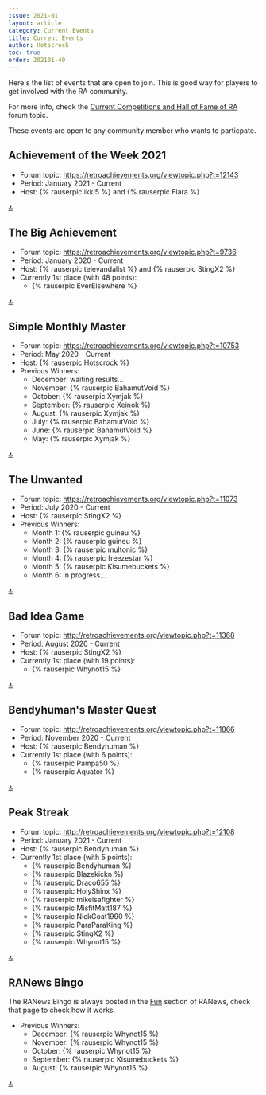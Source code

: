 ```yaml
---
issue: 2021-01
layout: article
category: Current Events
title: Current Events
author: Hotscrock
toc: true
order: 202101-40
---
```


Here's the list of events that are open to join. This is good way for players to get involved with the RA community.

For more info, check the [Current Competitions and Hall of Fame of RA](https://retroachievements.org/viewtopic.php?t=9014) forum topic.


These events are open to any community member who wants to particpate.

## Achievement of the Week 2021

- Forum topic: <https://retroachievements.org/viewtopic.php?t=12143>
- Period: January 2021 - Current
- Host: {% rauserpic ikki5 %} and {% rauserpic Flara %}

<a href="#top">:top:</a>


## The Big Achievement

- Forum topic: <https://retroachievements.org/viewtopic.php?t=9736>
- Period: January 2020 - Current
- Host: {% rauserpic televandalist %} and {% rauserpic StingX2 %}
- Currently 1st place (with 48 points):
  - {% rauserpic EverElsewhere %}

<a href="#top">:top:</a>


## Simple Monthly Master

- Forum topic: <https://retroachievements.org/viewtopic.php?t=10753>
- Period: May 2020 - Current
- Host: {% rauserpic Hotscrock %}
- Previous Winners:
  - December: waiting results...
  - November: {% rauserpic BahamutVoid %}
  - October: {% rauserpic Xymjak %}
  - September: {% rauserpic Xeinok %}
  - August: {% rauserpic Xymjak %}
  - July: {% rauserpic BahamutVoid %}
  - June: {% rauserpic BahamutVoid %}
  - May: {% rauserpic Xymjak %}

<a href="#top">:top:</a>


## The Unwanted

- Forum topic: <https://retroachievements.org/viewtopic.php?t=11073>
- Period: July 2020 - Current
- Host: {% rauserpic StingX2 %}
- Previous Winners:
    - Month 1: {% rauserpic guineu %}
    - Month 2: {% rauserpic guineu %}
    - Month 3: {% rauserpic multonic %}
    - Month 4: {% rauserpic freezestar %}
    - Month 5: {% rauserpic Kisumebuckets %}
    - Month 6: In progress...


<a href="#top">:top:</a>


## Bad Idea Game

- Forum topic: <http://retroachievements.org/viewtopic.php?t=11368>
- Period: August 2020 - Current
- Host: {% rauserpic StingX2 %}
- Currently 1st place (with 19 points):
    - {% rauserpic Whynot15 %}

<a href="#top">:top:</a>


## Bendyhuman's Master Quest

- Forum topic: <http://retroachievements.org/viewtopic.php?t=11866>
- Period: November 2020 - Current
- Host: {% rauserpic Bendyhuman %}
- Currently 1st place (with 6 points):
  - {% rauserpic Pampa50 %}
  - {% rauserpic Aquator %}

<a href="#top">:top:</a>


## Peak Streak

- Forum topic: <http://retroachievements.org/viewtopic.php?t=12108>
- Period: January 2021 - Current
- Host: {% rauserpic Bendyhuman %}
- Currently 1st place (with 5 points):
  - {% rauserpic Bendyhuman %}
  - {% rauserpic Blazekickn %}
  - {% rauserpic Draco655 %}
  - {% rauserpic HolyShinx %}
  - {% rauserpic mikeisafighter %}
  - {% rauserpic MisfitMatt187 %}
  - {% rauserpic NickGoat1990 %}
  - {% rauserpic ParaParaKing %}
  - {% rauserpic StingX2 %}
  - {% rauserpic Whynot15 %}

<a href="#top">:top:</a>


## RANews Bingo

The RANews Bingo is always posted in the [Fun](fun) section of RANews, check
that page to check how it works.

- Previous Winners:
  - December: {% rauserpic Whynot15 %}
  - November: {% rauserpic Whynot15 %}
  - October: {% rauserpic Whynot15 %}
  - September: {% rauserpic Kisumebuckets %}
  - August: {% rauserpic Whynot15 %}

<a href="#top">:top:</a>


